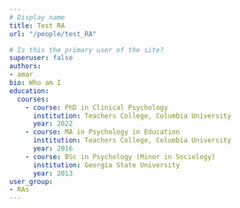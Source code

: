 ```yaml
---
# Display name
title: Test RA
url: "/people/test_RA"

# Is this the primary user of the site?
superuser: false
authors: 
- amar
bio: Who am I 
education:
  courses:
    - course: PhD in Clinical Psychology
      institution: Teachers College, Columbia University
      year: 2022
    - course: MA in Psychology in Education 
      institution: Teachers College, Columbia University
      year: 2016
    - course: BSc in Psychology (Minor in Sociology)
      institution: Georgia State University
      year: 2013
user_group: 
- RAs
---
```

